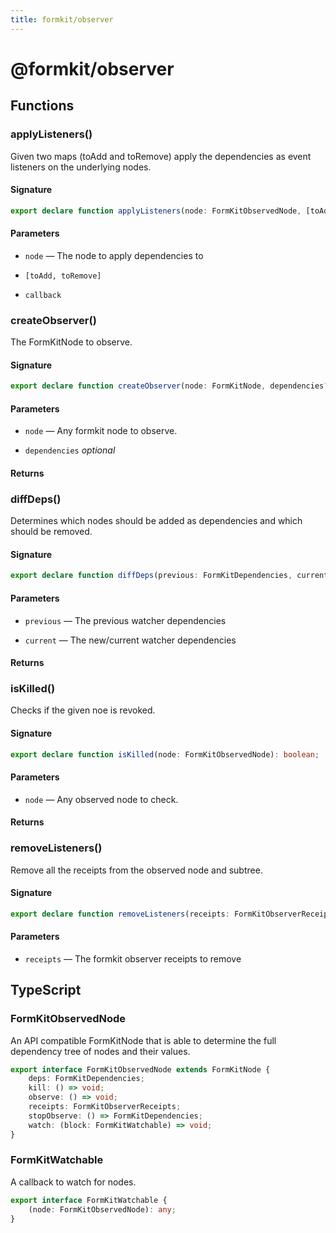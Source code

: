 ```yaml
---
title: formkit/observer
---
```


# @formkit/observer

<page-toc></page-toc>

## Functions

### applyListeners()

Given two maps (toAdd and toRemove) apply the dependencies as event listeners on the underlying nodes.

#### Signature

```typescript
export declare function applyListeners(node: FormKitObservedNode, [toAdd, toRemove]: [FormKitDependencies, FormKitDependencies], callback: FormKitEventListener): void;
```

#### Parameters

* `node` — The node to apply dependencies to

* `[toAdd, toRemove]`

* `callback`

### createObserver()

The FormKitNode to observe.

#### Signature

```typescript
export declare function createObserver(node: FormKitNode, dependencies?: FormKitDependencies): FormKitObservedNode;
```

#### Parameters

* `node` — Any formkit node to observe.

* `dependencies` *optional*

#### Returns

### diffDeps()

Determines which nodes should be added as dependencies and which should be removed.

#### Signature

```typescript
export declare function diffDeps(previous: FormKitDependencies, current: FormKitDependencies): [FormKitDependencies, FormKitDependencies];
```

#### Parameters

* `previous` — The previous watcher dependencies

* `current` — The new/current watcher dependencies

#### Returns

### isKilled()

Checks if the given noe is revoked.

#### Signature

```typescript
export declare function isKilled(node: FormKitObservedNode): boolean;
```

#### Parameters

* `node` — Any observed node to check.

#### Returns

### removeListeners()

Remove all the receipts from the observed node and subtree.

#### Signature

```typescript
export declare function removeListeners(receipts: FormKitObserverReceipts): void;
```

#### Parameters

* `receipts` — The formkit observer receipts to remove

## TypeScript

### FormKitObservedNode

An API compatible FormKitNode that is able to determine the full dependency tree of nodes and their values.

```typescript
export interface FormKitObservedNode extends FormKitNode {
    deps: FormKitDependencies;
    kill: () => void;
    observe: () => void;
    receipts: FormKitObserverReceipts;
    stopObserve: () => FormKitDependencies;
    watch: (block: FormKitWatchable) => void;
}
```

### FormKitWatchable

A callback to watch for nodes.

```typescript
export interface FormKitWatchable {
    (node: FormKitObservedNode): any;
}
```